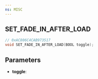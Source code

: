 ```yaml
---
ns: MISC
---
```

## SET_FADE_IN_AFTER_LOAD

```c
// 0xAC806C4CAB973517
void SET_FADE_IN_AFTER_LOAD(BOOL toggle);
```

## Parameters
* **toggle**:
